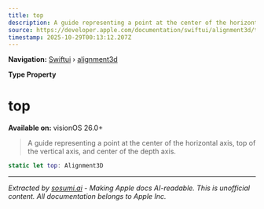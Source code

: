 ```yaml
---
title: top
description: A guide representing a point at the center of the horizontal axis, top of the vertical axis, and center of the depth axis.
source: https://developer.apple.com/documentation/swiftui/alignment3d/top
timestamp: 2025-10-29T00:13:12.207Z
---
```


**Navigation:** [Swiftui](/documentation/swiftui) › [alignment3d](/documentation/swiftui/alignment3d)

**Type Property**

# top

**Available on:** visionOS 26.0+

> A guide representing a point at the center of the horizontal axis, top of the vertical axis, and center of the depth axis.

```swift
static let top: Alignment3D
```

---

*Extracted by [sosumi.ai](https://sosumi.ai) - Making Apple docs AI-readable.*
*This is unofficial content. All documentation belongs to Apple Inc.*
